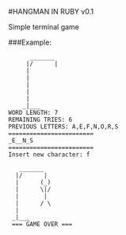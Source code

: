 #HANGMAN IN RUBY v0.1

Simple terminal game


###Example:
```
      _______
     |/      |
     |      
     |      
     |       
     |      
     |
    _|___
WORD LENGTH: 7
REMAINING TRIES: 6
PREVIOUS LETTERS: A,E,F,N,O,R,S
========================
_E__N_S
========================
Insert new character: f
```

```
   _______
  |/      |
  |      (_)
  |      \|/
  |       |
  |      / \
  |
 _|___
 === GAME OVER ===

```